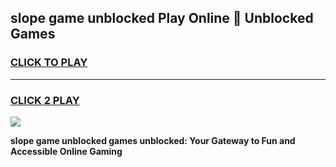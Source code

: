 
## slope game unblocked Play Online 👋 Unblocked Games
<h3>
<a href="https://premium.freeplayer.one?title=slope_game_unblocked&ref=19F">CLICK TO PLAY</a></h3>
<hr>

<h3>
<a href="https://premium.freeplayer.one?title=slope_game_unblocked&ref=19F">CLICK 2 PLAY</a>
  
</h3>

<a href="https://premium.freeplayer.one?title=slope_game_unblocked&ref=19F"><img src="https://clearcache.store/games.png"></a>


**slope game unblocked games unblocked: Your Gateway to Fun and Accessible Online Gaming**
